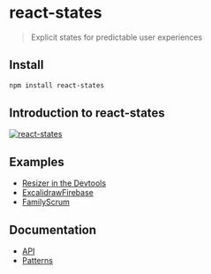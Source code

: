 # react-states

> Explicit states for predictable user experiences

## Install

```sh
npm install react-states
```

## Introduction to react-states

[![react-states](https://img.youtube.com/vi/4M--Kp41CjI/0.jpg)](https://www.youtube.com/watch?v=4M--Kp41CjI)

## Examples

- [Resizer in the Devtools](./src/devtools//Resizer.tsx)
- [ExcalidrawFirebase](https://github.com/codesandbox/excalidraw-firebase/tree/main/src)
- [FamilyScrum](https://github.com/christianalfoni/family-scrum-v2/tree/main/src)

## Documentation

- [API](./docs/api.md)
- [Patterns](./docs/patterns.md)
